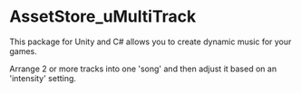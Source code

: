 AssetStore_uMultiTrack
===========================

This package for Unity and C# allows you to create dynamic music for your games.

Arrange 2 or more tracks into one 'song' and then adjust it based on an 'intensity' setting.



